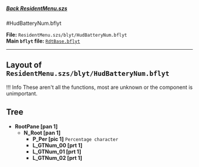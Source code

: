#####  [Back ResidentMenu.szs](../index.md)

#HudBatteryNum.bflyt

**File:** `ResidentMenu.szs/blyt/HudBatteryNum.bflyt`<br>
**Main `bflyt` file:** [`RdtBase.bflyt`](../RdtBase.bflyt.md)

---

## Layout of `ResidentMenu.szs/blyt/HudBatteryNum.bflyt`

<!-- prettier-ignore -->
!!! Info
    These aren't all the functions, most are unknown or the component is unimportant.
	
## Tree

-	**RootPane [pan 1]**
	-	**N_Root [pan 1]**
		-	**P_Per [pic 1]** `Percentage character`
		-	**L_GTNum_00 [prt 1]**
		-	**L_GTNum_01 [prt 1]**
		-	**L_GTNum_02 [prt 1]**